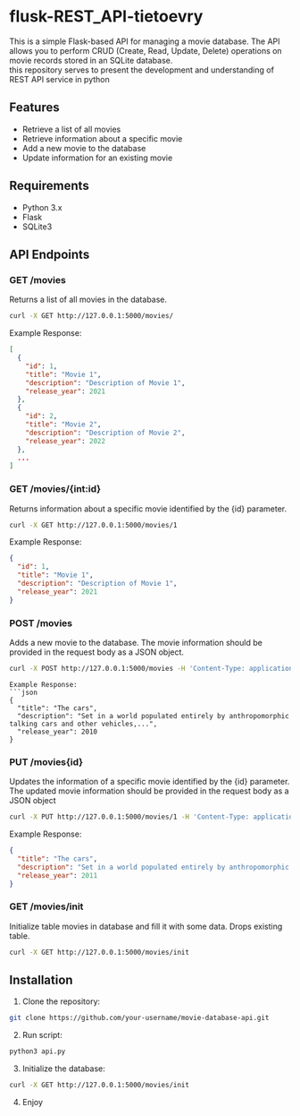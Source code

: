 # flusk-REST_API-tietoevry

This is a simple Flask-based API for managing a movie database. The API allows you to perform CRUD (Create, Read, Update, Delete) operations on movie records stored in an SQLite database.<br>
this repository serves to present the development and understanding of REST API service in python


## Features

- Retrieve a list of all movies
- Retrieve information about a specific movie
- Add a new movie to the database
- Update information for an existing movie

## Requirements

- Python 3.x
- Flask
- SQLite3

## API Endpoints
### GET /movies
Returns a list of all movies in the database.<br>
```bash
curl -X GET http://127.0.0.1:5000/movies/
```
Example Response:
```json
[
  {
    "id": 1,
    "title": "Movie 1",
    "description": "Description of Movie 1",
    "release_year": 2021
  },
  {
    "id": 2,
    "title": "Movie 2",
    "description": "Description of Movie 2",
    "release_year": 2022
  },
  ...
]
```
### GET /movies/{int:id}
Returns information about a specific movie identified by the {id} parameter.<br>
```bash
curl -X GET http://127.0.0.1:5000/movies/1
```
Example Response:
```json
{
  "id": 1,
  "title": "Movie 1",
  "description": "Description of Movie 1",
  "release_year": 2021
}
```

### POST /movies
Adds a new movie to the database. The movie information should be provided in the request body as a JSON object.<br>
```bash
curl -X POST http://127.0.0.1:5000/movies -H 'Content-Type: application/json' -d '{"title": "The cars", "description":"Set in a world populated entirely by anthropomorphic talking cars and other vehicles,...", "release_year":"2010"}'
```
```
Example Response:
```json
{
  "title": "The cars",
  "description": "Set in a world populated entirely by anthropomorphic talking cars and other vehicles,...",
  "release_year": 2010
}
```

### PUT /movies{id}
Updates the information of a specific movie identified by the {id} parameter. The updated movie information should be provided in the request body as a JSON object<br>
```bash
curl -X PUT http://127.0.0.1:5000/movies/1 -H 'Content-Type: application/json' -d '{"title": "The cars", "description":"Set in a world populated entirely by anthropomorphic talking cars and other vehicles,...", "release_year":"2011"}'
```
Example Response:
```json
{
  "title": "The cars",
  "description": "Set in a world populated entirely by anthropomorphic talking cars and other vehicles,...",
  "release_year": 2011
}
```

### GET /movies/init
Initialize table movies in database and fill it with some data. Drops existing table.
```bash
curl -X GET http://127.0.0.1:5000/movies/init
```

## Installation

1. Clone the repository:

```bash
git clone https://github.com/your-username/movie-database-api.git
```

2. Run script:

```bash
python3 api.py
```

3. Initialize the database:
```bash
curl -X GET http://127.0.0.1:5000/movies/init
```

4. Enjoy





